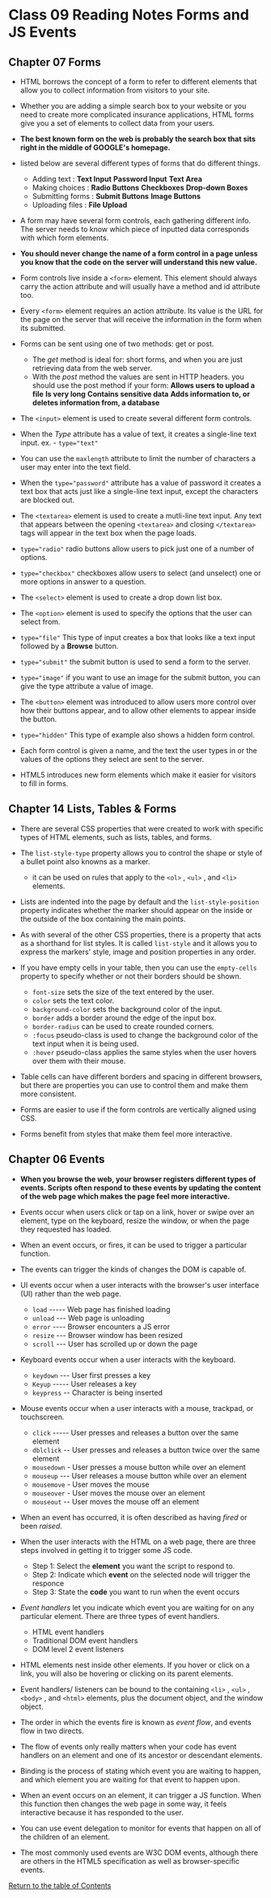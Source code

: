 # Class 09 Reading Notes Forms and JS Events

## Chapter 07 Forms

- HTML borrows the concept of a form to refer to different elements that allow you to collect information from visitors to your site. 

- Whether you are adding a simple search box to your website or you need to create more complicated insurance applications, HTML forms give you a set of elements to collect data from your users.

- **The best known form on the web is probably the search box that sits right in the middle of GOOGLE's homepage.**

- listed below are several different types of forms that do different things.
  - Adding text :      **Text Input**     **Password Input**     **Text Area**
  - Making choices :   **Radio Buttons**  **Checkboxes**         **Drop-down Boxes**
  - Submitting forms : **Submit Buttons** **Image Buttons**
  - Uploading files :  **File Upload**

- A form may have several form controls, each gathering different info. The server needs to know which piece of inputted data corresponds with which form elements.

- **You should never change the name of a form control in a page unless you know that the code on the server will understand this new value.**

- Form controls live inside a ``<form>`` element. This element should always carry the action attribute and will usually have a method and id attribute too.

- Every ``<form>`` element requires an action attribute. Its value is the URL for the page on the server that will receive the information in the form when its submitted.

- Forms can be sent using one of two methods: get or post.
  - The *get* method is ideal for: short forms, and when you are just retrieving data from the web server. 
  - With the *post* method the values are sent in HTTP headers. you should use the post method if your form: **Allows users to upload a file**
        **Is very long**
        **Contains sensitive data**
        **Adds information to, or deletes information from, a database**

- The ``<input>`` element is used to create several different form controls.
- When the *Type* attribute has a value of text, it creates a single-line text input. ex. -  ``type="text"``        
- You can use the ``maxlength`` attribute to limit the number of characters a user may enter into the text field. 
- When the ``type="password"`` attribute has a value of password it creates a text box that acts just like a single-line text input, except the characters are blocked out. 

- The ``<textarea>`` element is used to create a mutli-line text input. Any text that appears between the opening ``<textarea>`` and closing ``</textarea>`` tags will appear in the text box when the page loads.

- ``type="radio"`` radio buttons allow users to pick just one of a number of options.

- ``type="checkbox"`` checkboxes allow users to select (and unselect) one or more options in answer to a question.

-  The ``<select>`` element is used to create a drop down list box.

- The ``<option>`` element is used to specify the options that the user can select from.

- ``type="file"`` This type of input creates a box that looks like a text input followed by a **Browse** button. 

- ``type="submit"`` the submit button is used to send a form to the server.

- ``type="image"`` if you want to use an image for the submit button, you can give the type attribute a value of image.

- The ``<button>`` element was introduced to allow users more control over how their buttons appear, and to allow other elements to appear inside the button.

- ``type="hidden"`` This type of example also shows a hidden form control.

- Each form control is given a name, and the text the user types in or the values of the options they select are sent to the server.

- HTML5 introduces new form elements which make it easier for visitors to fill in forms.


## Chapter 14 Lists, Tables & Forms

- There are several CSS properties that were created to work with specific types of HTML elements, such as lists, tables, and forms.

- The ``list-style-type`` property allows you to control the shape or style of a bullet point also knowns as a marker.
  - it can be used on rules that apply to the ``<ol>`` , ``<ul>`` , and ``<li>`` elements.

- Lists are indented into the page by default and the ``list-style-position`` property indicates whether the marker should appear on the inside or the outside of the box containing the main points.

- As with several of the other CSS properties, there is a property that acts as a shorthand for list styles. It is called ``list-style`` and it allows you to express the markers' style, image and position properties in any order.

- If you have empty cells in your table, then you can use the ``empty-cells`` property to specify whether or not their borders should be shown.

  - ``font-size`` sets the size of the text entered by the user.
  - ``color`` sets the text color.
  - ``background-color`` sets the background color of the input.
  - ``border`` adds a border around the edge of the input box.
  - ``border-radius`` can be used to create rounded corners.
  - ``:focus`` pseudo-class is used to change the background color of the text input when it is being used.
  - ``:hover`` pseudo-class applies the same styles when the user hovers over them with their mouse.

- Table cells can have different borders and spacing in different browsers, but there are properties you can use to control them and make them more consistent.

- Forms are easier to use if the form controls are vertically aligned using CSS.

- Forms benefit from styles that make them feel more interactive. 


## Chapter 06 Events

- **When you browse the web, your browser registers different types of events. Scripts often respond to these events by updating the content of the web page which makes the page feel more interactive.**

- Events occur when users click or tap on a link, hover or swipe over an element, type on the keyboard, resize the window, or when the page they requested has loaded. 
- When an event occurs, or fires, it can be used to trigger a particular function.
- The events can trigger the kinds of changes the DOM is capable of. 

- UI events occur when a user interacts with the browser's user interface (UI) rather than the web page.
  - ``load`` ----- Web page has finished loading 
  - ``unload`` --- Web page is unloading 
  - ``error`` ---- Browser encounters a JS error
  - ``resize`` --- Browser window has been resized
  - ``scroll`` --- User has scrolled up or down the page

- Keyboard events occur when a user interacts with the keyboard.
  - ``keydown`` --- User first presses a key
  - ``Keyup`` ----- User releases a key
  - ``keypress`` -- Character is being inserted

- Mouse events occur when a user interacts with a mouse, trackpad, or touchscreen.
  - ``click`` ----- User presses and releases a button over the same element
  - ``dblclick`` -- User presses and releases a button twice over the same element
  - ``mousedown`` - User presses a mouse button while over an element
  - ``mouseup`` --- User releases a mouse button while over an element
  - ``mousemove`` - User moves the mouse 
  - ``mouseover`` - User moves the mouse over an element
  - ``mouseout`` -- User moves the mouse off an element 

- When an event has occurred, it is often described as having *fired* or been *raised*.

- When the user interacts with the HTML on a web page, there are three steps involved in getting it to trigger some JS code.
  - Step 1: Select the **element** you want the script to respond to.
  - Step 2: Indicate which **event** on the selected node will trigger the responce
  - Step 3: State the **code** you want to run when the event occurs

- *Event handlers* let you indicate which event you are waiting for on any particular element. There are three types of event handlers.
  - HTML event handlers
  - Traditional DOM event handlers
  - DOM level 2 event listeners

- HTML elements nest inside other elements. If you hover or click on a link, you will also be hovering or clicking on its parent elements. 

- Event handlers/ listeners can be bound to the containing ``<li>`` , ``<ul>`` , ``<body>`` , and ``<html>`` elements, plus the document object, and the window object.
- The order in which the events fire is known as *event flow*, and events flow in two directs.
- The flow of events only really matters when your code has event handlers on an element and one of its ancestor or descendant elements.

- Binding is the process of stating which event you are waiting to happen, and which element you are waiting for that event to happen upon.

- When an event occurs on an element, it can trigger a JS function. When this function then changes the web page in some way, it feels interactive because it has responded to the user.

- You can use event delegation to monitor for events that happen on all of the children of an element.

- The most commonly used events are W3C DOM events, although there are others in the HTML5 specification as well as browser-specific events.




[Return to the table of Contents](README.md)